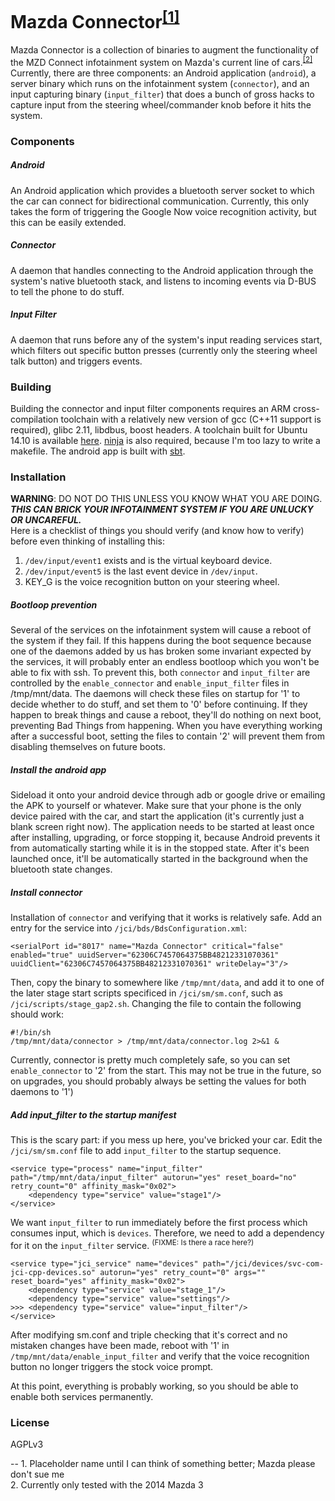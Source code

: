 # Mazda Connector<sup>[[1]](#1)</sup>
Mazda Connector is a collection of binaries to augment the functionality of the MZD Connect infotainment system on Mazda's current line of cars.<sup>[[2]](#2)</sup>&nbsp; Currently, there are three components: an Android application (``android``), a server binary which runs on the infotainment system (``connector``), and an input capturing binary (``input_filter``) that does a bunch of gross hacks to capture input from the steering wheel/commander knob before it hits the system.
### Components
##### Android
An Android application which provides a bluetooth server socket to which the car can connect for bidirectional communication. Currently, this only takes the form of triggering the Google Now voice recognition activity, but this can be easily extended.

##### Connector
A daemon that handles connecting to the Android application through the system's native bluetooth stack, and listens to incoming events via D-BUS to tell the phone to do stuff.

##### Input Filter
A daemon that runs before any of the system's input reading services start, which filters out specific button presses (currently only the steering wheel talk button) and triggers events.

### Building
Building the connector and input filter components requires an ARM cross-compilation toolchain with a relatively new version of gcc (C++11 support is required), glibc 2.11, libdbus, boost headers. A toolchain built for Ubuntu 14.10 is available [here](https://github.com/jmgao/m3-toolchain). [ninja](http://martine.github.io/ninja/) is also required, because I'm too lazy to write a makefile. The android app is built with [sbt](http://www.scala-sbt.org/download.html).

### Installation
**WARNING**: DO NOT DO THIS UNLESS YOU KNOW WHAT YOU ARE DOING.<br/>
_**THIS CAN BRICK YOUR INFOTAINMENT SYSTEM IF YOU ARE UNLUCKY OR UNCAREFUL.**_<br />
Here is a checklist of things you should verify (and know how to verify) before even thinking of installing this:

1. ``/dev/input/event1`` exists and is the virtual keyboard device.
2. ``/dev/input/event5`` is the last event device in ``/dev/input``.
3. KEY_G is the voice recognition button on your steering wheel.

##### Bootloop prevention
Several of the services on the infotainment system will cause a reboot of the system if they fail. If this happens during the boot sequence because one of the daemons added by us has broken some invariant expected by the services, it will probably enter an endless bootloop which you won't be able to fix with ssh. To prevent this, both `connector` and `input_filter` are controlled by the `enable_connector` and `enable_input_filter` files in /tmp/mnt/data. The daemons will check these files on startup for '1' to decide whether to do stuff, and set them to '0' before continuing. If they happen to break things and cause a reboot, they'll do nothing on next boot, preventing Bad Things from happening. When you have everything working after a successful boot, setting the files to contain '2' will prevent them from disabling themselves on future boots.

##### Install the android app
Sideload it onto your android device through adb or google drive or emailing the APK to yourself or whatever. Make sure that your phone is the only device paired with the car, and start the application (it's currently just a blank screen right now). The application needs to be started at least once after installing, upgrading, or force stopping it, because Android prevents it from automatically starting while it is in the stopped state. After it's been launched once, it'll be automatically started in the background when the bluetooth state changes.

##### Install connector
Installation of ``connector`` and verifying that it works is relatively safe. Add an entry for the service into ``/jci/bds/BdsConfiguration.xml``:
```
<serialPort id="8017" name="Mazda Connector" critical="false" enabled="true" uuidServer="62306C7457064375BB48212331070361" uuidClient="62306C7457064375BB48212331070361" writeDelay="3"/>
```
Then, copy the binary to somewhere like ``/tmp/mnt/data``, and add it to one of the later stage start scripts specificed in ``/jci/sm/sm.conf``, such as ``/jci/scripts/stage_gap2.sh``. Changing the file to contain the following should work:
```
#!/bin/sh
/tmp/mnt/data/connector > /tmp/mnt/data/connector.log 2>&1 &
``` 
Currently, connector is pretty much completely safe, so you can set ``enable_connector`` to '2' from the start. This may not be true in the future, so on upgrades, you should probably always be setting the values for both daemons to '1')

##### Add input_filter to the startup manifest
This is the scary part: if you mess up here, you've bricked your car. Edit the ``/jci/sm/sm.conf`` file to add ``input_filter`` to the startup sequence.
```
<service type="process" name="input_filter" path="/tmp/mnt/data/input_filter" autorun="yes" reset_board="no" retry_count="0" affinity_mask="0x02">
    <dependency type="service" value="stage1"/>
</service>
```
We want ``input_filter`` to run immediately before the first process which consumes input, which is ``devices``. Therefore, we need to add a dependency for it on the ``input_filter`` service. <sup>(FIXME: Is there a race here?)</sup> 
```
<service type="jci_service" name="devices" path="/jci/devices/svc-com-jci-cpp-devices.so" autorun="yes" retry_count="0" args="" reset_board="yes" affinity_mask="0x02">
    <dependency type="service" value="stage_1"/>
    <dependency type="service" value="settings"/>
>>> <dependency type="service" value="input_filter"/>
</service>
```
After modifying sm.conf and triple checking that it's correct and no mistaken changes have been made, reboot with '1' in ``/tmp/mnt/data/enable_input_filter`` and verify that the voice recognition button no longer triggers the stock voice prompt.

At this point, everything is probably working, so you should be able to enable both services permanently.

### License
AGPLv3

--
<a name="1"/>1. Placeholder name until I can think of something better; Mazda please don't sue me <br />
<a name="2"/>2. Currently only tested with the 2014 Mazda 3

